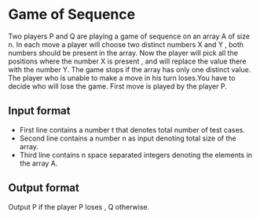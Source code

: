 # Game of Sequence

Two players P and Q are playing a game of sequence on an array A of size n. In each move a player will choose two distinct numbers X and Y , both numbers should be present in the array. Now the player will pick all the positions where the number X is present , and will replace the value there with the number Y.
The game stops if the array has only one distinct value. The player who is unable to make a move in his turn loses.You have to decide who will lose the game. First move is played by the player P.

## Input format

- First line contains a number t that denotes total number of test cases.
- Second line contains a number n as input denoting total size of the array.
- Third line contains n space separated integers denoting the elements in the array A.

## Output format

Output P if the player P loses , Q otherwise.

